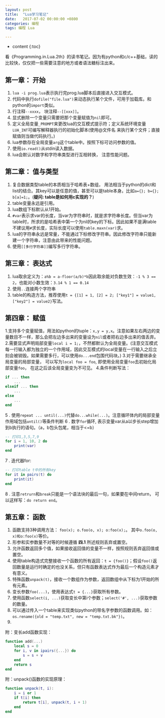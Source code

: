 ```yaml
---
layout: post
title:  "Lua学习笔记"
date:   2017-07-02 00:00:00 +0800
categories: 编程
tags: 编程 Lua

---
```


* content
{:toc}

看《Programming.in.Lua.2th》的读书笔记。因为有python和c/c++基础，读的比较快，仅仅把一些需要注意的地方或者语法糖标注出来。

## 第一章： 开始

1. `lua -i prog.lua`表示执行完prog.lua脚本后直接进入交互模式。
2. 代码中执行`dofile("file.lua")`来动态执行某个文件，可用于加载库。和python的`import`类似。
3. 行注释`--xxxx`， 块注释`--[[xxx]]`。
4. 显式删除一个变量只需要把那个变量赋值为`nil`即可。
5. 定义全局变量`_PROMPT`来更改lua的交互模式提示符；定义系统环境变量`LUA_INT`可编写解释器执行的初始化脚本(使用@文件名 来执行某个文件；直接赋值则当做代码执行。)
6. lua参数存在全局变量`arg`这个table中。按照下标可访问参数的值。
7. 使用`io.read()`从stdin读入数据。
8. lua会默认对数字和字符串类型进行互相转换， 注意性能问题。

## 第二章： 值与类型

1. 复合数据类型table的本质相当于哈希表+数组， 用法相当于python的dict和list的结合。其key可以是任意的值，甚至可以是table本身。比如`a={}; b={}; b[a]=1;`。(**疑问: table是如何用c实现的？**)
2. table变量永远是引用。
3. lua数组下标默认从1开始。
4. `#var`表示求var的长度，当var为字符串时，就是求字符串长度。但当var为table时，所求的是哈希表中第一个为nil的key的下标。因此如果不是满table不建议用`#`求长度，实际长度可以使用`table.maxn(var)`求。
5. lua的字符串永远是常量，不能通过下标修改字符串。因此修改字符串只能新建一个字符串，注意由此带来的性能问题。
6. 使用`[[多行字符串]]`编写多行字符串。

## 第三章： 表达式

1. lua取余定义为：`a%b = a-floor(a/b)*b`因此取余能对负数生效：`-1 % 3 == 2`，也能对小数生效：`3.14 % 1 == 0.14`
2. 使用`..`连接两个字符串
3. table的构造方法，推荐使用`t = {[1] = 1, [2] = 2; ["key1"] = value1, ["key2"] = value2}`写法。

## 第四章： 赋值

1.支持多个变量赋值，用法如python的tuple：`x,y = y,x`。注意如果左右两边的变量数目不一样，那么会把左边多出来的变量设为`nil`或者把右边多出来的值丢弃。
2.需要显式声明局部变量`local i = 1;`，不然都默认为全局变量。(注意交互模式每一行输入都为独立的一个作用域，因此交互模式的local变量在一行输入之后立刻会被销毁。如果需要多行，可以使用`do...end`包围代码块。)
3.对于需要继承全局变量的局部变量， 可以写为`local foo = foo`, 即使用全局变量`foo`去初始化局部变量`foo`， 在这之后该全局变量变为不可见。
4.条件判断写法：
```lua
if ... then
	...
elseif ... then
	...
else
	...
end
```

5 . 使用`repeat ... until(...)`代替`do...while(...)`。注意循环体内的局部变量作用域包括`until()`等条件判断
6 . 数字`for`循环, 表示变量var从a以步长step增加到b执行的语句。（a，b包头包尾，相当于<=b）

```lua
-- 打印1,3,5,7,9
for i = 1, 10, 2 do
	print(var)
end
```

7 . 迭代器for:

```lua
-- 打印table t中的所有key
for it in pairs(t) do
	print(it)
end
```

8 . 注意`retrurn`和`break`只能是一个语法块的最后一句，如果要在中间return， 可以这样写：`do return end`。


## 第五章： 函数

1. 函数支持3种调用方法： `foo(x); o.foo(o, x); o:foo(x);`。 其中`o.foo(o, x)和o:foo(x)`等价。
2. 形参和实参数量不对等的时候遵循 **四.1** 所述规则丢弃或置空。
3. 允许函数返回多个值，如果接收返回值的变量不一样，按照规则丢弃返回值或置空。
4. 使用table构造式完整接收一个函数的所有返回：`t = {foo()}`；假设`foo()`返回数量是运行时确定的也没关系，但只有函数表达式作为最后一个构造元素才有意义。
5. 特殊函数`unpack(t)`，接收一个数组作为参数，返回数组中从下标为1开始的所有元素。
6. 变长参数`foo(...)`，使用表达式`t = {...}`获取所有参数。
7. 使用函数`select(i, ...)`获取变长中第i个参数；`select('#', ...)`获取参数的数量。
8. 可以通过传入一个table来实现类似python的带名字参数的函数调用。如：`os.rename({old = "temp.txt", new = "temp.txt.bk"})`。
9. 

附：变长add函数实现：
```lua
function add(...)
	local s = 0
	for i, v in ipairs({...}) do
		s = s + v
	end
	return s
end
```


附：unpack()函数的实现原理：

```lua
function unpack(t, i):
	i = i or 1
	if t[i] then
		return t[i], unpack(t, i + 1)
	end
end
```
